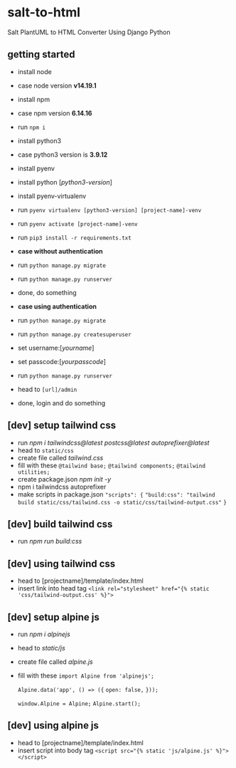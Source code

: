 # salt-to-html

Salt PlantUML to HTML Converter Using Django Python

## getting started

- install node
- case node version **v14.19.1**
- install npm
- case npm version **6.14.16**
- run `npm i`
- install python3
- case python3 version is **3.9.12**
- install pyenv
- install python [*python3-version*]
- install pyenv-virtualenv
- run `pyenv virtualenv [python3-version] [project-name]-venv`
- run `pyenv activate [project-name]-venv`
- run `pip3 install -r requirements.txt`

- **case without authentication**
- run `python manage.py migrate`
- run `python manage.py runserver`
- done, do something

- **case using authentication**
- run `python manage.py migrate`
- run `python manage.py createsuperuser`
- set username:[*yourname*]
- set passcode:[*yourpasscode*]
- run `python manage.py runserver`
- head to `[url]/admin`
- done, login and do something

## [dev] setup tailwind css

- run *npm i tailwindcss@latest postcss@latest autoprefixer@latest*
- head to `static/css`
- create file called *tailwind.css*
- fill with these
  `@tailwind base;`
  `@tailwind components;`
  `@tailwind utilities;`
- create package.json *npm init -y*
- npm i tailwindcss autoprefixer
- make scripts in package.json
  `"scripts": {`
    `"build:css": "tailwind build static/css/tailwind.css -o static/css/tailwind-output.css"`
  `}`

## [dev] build tailwind css

- run *npm run build:css*

## [dev] using tailwind css

- head to [projectname]/template/index.html
- insert link into head tag
  `<link rel="stylesheet" href="{% static 'css/tailwind-output.css' %}">`

## [dev] setup alpine js

- run *npm i alpinejs*
- head to *static/js*
- create file called *alpine.js*
- fill with these
  `import Alpine from 'alpinejs';`

  `Alpine.data('app', () => ({`
    `open: false,`
  `}));`

  `window.Alpine = Alpine;`
  `Alpine.start();`

## [dev] using alpine js

- head to [projectname]/template/index.html
- insert script into body tag
  `<script src="{% static 'js/alpine.js' %}"></script>`
